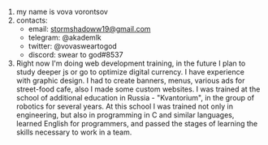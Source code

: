 1. my name is vova vorontsov
2. contacts:
    + email: stormshadoww19@gmail.com
    + telegram: @akademlk
    + twitter: @vovasweartogod
    + discord: swear to god#8537
3. Right now I'm doing web development training, in the future I plan to study deeper js or go to optimize digital currency. 
I have experience with graphic design. I had to create banners, menus, various ads for street-food cafe, also I made some custom websites. 
I was trained at the school of additional education in Russia - "Kvantorium", in the group of robotics for several years. At this school I was trained not only in engineering, but also in programming in C and similar languages, learned English for programmers, and passed the stages of learning the skills necessary to work in a team. 